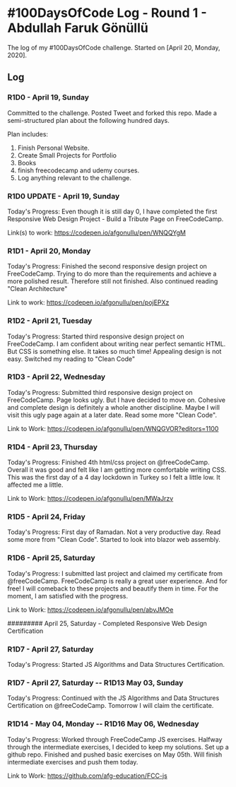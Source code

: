 # #100DaysOfCode Log - Round 1 - Abdullah Faruk Gönüllü

The log of my #100DaysOfCode challenge. Started on [April 20, Monday, 2020].

## Log

### R1D0 - April 19, Sunday 
Committed to the challenge. Posted Tweet and forked this repo. Made a semi-structured plan about the following hundred days. 

Plan includes:
1. Finish Personal Website.
2. Create Small Projects for Portfolio
3. Books
4. finish freecodecamp and udemy courses.
5. Log anything relevant to the challenge.

### R1D0 UPDATE - April 19, Sunday 

Today's Progress: Even though it is still day 0, I have completed the first Responsive Web Design Project - Build a Tribute Page on FreeCodeCamp.

Link(s) to work: https://codepen.io/afgonullu/pen/WNQQYgM

### R1D1 - April 20, Monday

Today's Progress: Finished the second responsive design project on FreeCodeCamp. Trying to do more than the requirements and achieve a more polished result. Therefore still not finished. Also continued reading "Clean Architecture"

Link to work: https://codepen.io/afgonullu/pen/pojEPXz

### R1D2 - April 21, Tuesday

Today's Progress: Started third responsive design project on FreeCodeCamp. I am confident about writing near perfect semantic HTML. But CSS is something else. It takes so much time! Appealing design is not easy. Switched my reading to "Clean Code"

### R1D3 - April 22, Wednesday

Today's Progress: Submitted third responsive design project on FreeCodeCamp. Page looks ugly. But I have decided to move on. Cohesive and complete design is definitely a whole another discipline. Maybe I will visit this ugly page again at a later date. Read some more "Clean Code".

Link to Work: https://codepen.io/afgonullu/pen/WNQGVOR?editors=1100

### R1D4 - April 23, Thursday

Today's Progress: Finished 4th html/css project on @freeCodeCamp. Overall it was good and felt like I am getting more comfortable writing CSS. This was the first day of a 4 day lockdown in Turkey so I felt a little low. It affected me a little.

Link to Work: https://codepen.io/afgonullu/pen/MWaJrzv

### R1D5 - April 24, Friday

Today's Progress: First day of Ramadan. Not a very productive day. Read some more from "Clean Code". Started to look into blazor web assembly.

### R1D6 - April 25, Saturday

Today's Progress: I submitted last project and claimed my certificate from @freeCodeCamp. FreeCodeCamp is really a great user experience. And for free! I will comeback to these projects and beautify them in time. For the moment, I am satisfied with the progress.

Link to Work: https://codepen.io/afgonullu/pen/abvJMOe

######### April 25, Saturday - Completed Responsive Web Design Certification

### R1D7 - April 27, Saturday

Today's Progress: Started JS Algorithms and Data Structures Certification.

### R1D7 - April 27, Saturday -- R1D13 May 03, Sunday

Today's Progress: Continued with the JS Algorithms and Data Structures Certification on @freeCodeCamp. Tomorrow I will claim the certificate.

### R1D14 - May 04, Monday -- R1D16 May 06, Wednesday

Today's Progress: Worked through FreeCodeCamp JS exercises. Halfway through the intermediate exercises, I decided to keep my solutions. Set up a github repo. Finished and pushed basic exercises on May 05th. Will finish intermediate exercises and push them today.

Link to Work: https://github.com/afg-education/FCC-js
